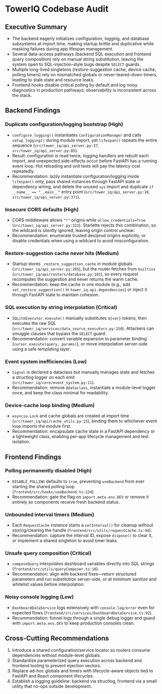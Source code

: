 # TowerIQ Codebase Audit

## Executive Summary

- The backend eagerly initializes configuration, logging, and database subsystems at import time, making startup brittle and duplicative while masking failures during app lifespan management.
- Several data-access pathways (backend SQL execution and frontend query composition) rely on manual string substitution, leaving the system open to SQL-injection-style bugs despite `SELECT` guards.
- Multiple long-lived singletons (restore-suggestion cache, device cache, polling timers) rely on mismatched globals or never-teared-down timers, leading to stale state and resource leaks.
- Frontend hooks disable critical polling by default and log noisy diagnostics in production pathways; observability is inconsistent across the stack.

## Backend Findings

### Duplicate configuration/logging bootstrap (High)

- `configure_logging()` instantiates `ConfigurationManager` and calls `setup_logging()` during module import, yet `lifespan()` repeats the entire sequence (`src/tower_iq/api_server.py:37`, `src/tower_iq/api_server.py:85`).
- Result: configuration is read twice, logging handlers are rebuilt each import, and unexpected side-effects occur before FastAPI has a running event loop. Hot reloading and unit tests will pay the latency cost repeatedly.
- Recommendation: lazily instantiate configuration/logging inside `lifespan()` only, pass shared instances through FastAPI state or dependency wiring, and delete the unused `sys` import and duplicate `if __name__ == "__main__"` entry point (`src/tower_iq/api_server.py:10`, `src/tower_iq/api_server.py:371`).

### Insecure CORS defaults (High)

- CORS middleware allows `"*"` origins while `allow_credentials=True` (`src/tower_iq/api_server.py:323`). Starlette rejects this combination, so the wildcard is silently ignored, leaving origin control unclear.
- Recommendation: enumerate trusted dev/prod origins explicitly, or disable credentials when using a wildcard to avoid misconfiguration.

### Restore-suggestion cache never hits (Medium)

- Startup stores `_restore_suggestion_cache` in module globals (`src/tower_iq/api_server.py:205`), but the router fetches from `builtins` (`src/tower_iq/api/routers/database.py:101`), so every request recomputes the suggestion and never returns the warm cache.
- Recommendation: keep the cache in one module (e.g., add `set_restore_suggestion()` in `tower_iq.api.dependencies`) or inject it through FastAPI state to maintain cohesion.

### SQL execution by string interpolation (Critical)

- `SQLiteExecutor.execute()` manually substitutes `${var}` tokens, then executes the raw SQL (`src/tower_iq/services/data_source_executors.py:150`). Attackers can smuggle clauses that bypass the `SELECT` guard.
- Recommendation: convert variable expansion to parameter binding (`cursor.execute(query, params)`), or move interpolation server-side using a safe templating layer.

### Event system inefficiencies (Low)

- `Signal` is declared a dataclass but manually manages state and fetches a structlog logger on each emit (`src/tower_iq/core/event_system.py:11`).
- Recommendation: remove `@dataclass`, instantiate a module-level logger once, and keep the class minimal for readability.

### Device-cache loop binding (Medium)

- `asyncio.Lock` and cache globals are created at import time (`src/tower_iq/api/cache_utils.py:15`), binding them to whichever event loop imports the module first.
- Recommendation: encapsulate cache state in a FastAPI dependency or a lightweight class, enabling per-app lifecycle management and test isolation.

## Frontend Findings

### Polling permanently disabled (High)

- `DISABLE_POLLING` defaults to `true`, preventing `useBackend` from ever starting the shared polling loop (`frontend/src/hooks/useBackend.ts:124`).
- Recommendation: gate the flag on `import.meta.env.DEV` or remove it entirely so components receive fresh backend status.

### Unbounded interval timers (Medium)

- Each `RequestCache` instance starts a `setInterval()` for cleanup without storing/clearing the handle (`frontend/src/utils/requestCache.ts:44`).
- Recommendation: capture the interval ID, expose `dispose()` to clear it, or implement a shared singleton to avoid timer leaks.

### Unsafe query composition (Critical)

- `composeQuery` interpolates dashboard variables directly into SQL strings (`frontend/src/utils/queryComposer.ts:10`).
- Recommendation: align with backend fixes—return structured parameters and run substitution server-side, or at minimum sanitize and whitelist values before interpolation.

### Noisy console logging (Low)

- `DashboardDataService` logs extensively with `console.log/error` even for expected flows (`frontend/src/services/DashboardDataService.ts:92`).
- Recommendation: funnel logs through a single debug logger and guard with `import.meta.env.DEV` to keep production consoles clean.

## Cross-Cutting Recommendations

1. Introduce a shared configuration/service locator so routers consume dependencies without module-level globals.
2. Standardize parameterized query execution across backend and frontend tooling to prevent injection vectors.
3. Replace ad-hoc globals and timers with lifecycle-aware objects tied to FastAPI and React component lifecycles.
4. Establish a logging guideline: backend via structlog, frontend via a small utility that no-ops outside development.
